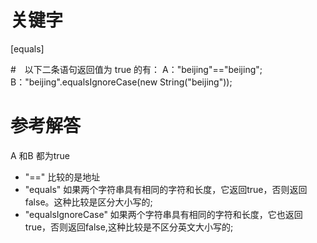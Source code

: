 # 关键字

[equals]

#　以下二条语句返回值为 true 的有： A："beijing"=="beijing"; B："beijing".equalsIgnoreCase(new String("beijing"));

# 参考解答

A 和B 都为true
* "==" 比较的是地址
* "equals" 如果两个字符串具有相同的字符和长度，它返回true，否则返回false。这种比较是区分大小写的;
* "equalsIgnoreCase" 如果两个字符串具有相同的字符和长度，它也返回true，否则返回false,这种比较是不区分英文大小写的;


